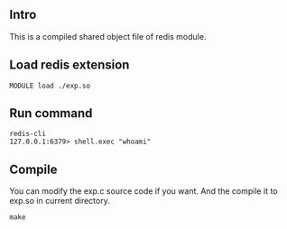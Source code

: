 ## Intro

This is a compiled shared object file of redis module.

## Load redis extension

```
MODULE load ./exp.so
```

## Run command

```
redis-cli
127.0.0.1:6379> shell.exec "whoami"
```
## Compile

You can modify the exp.c source code if you want.
And the compile it to exp.so in current directory.
```
make
```
